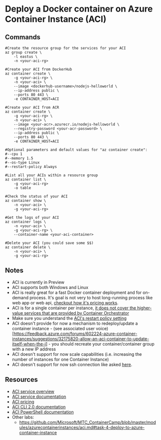 # Deploy a Docker container on Azure Container Instance (ACI)

## Commands

```
#Create the resource group for the services for your ACI
az group create \
    -l eastus \
    -n <your-aci-rg>

#Create your ACI from DockerHub
az container create \
    -g <your-aci-rg> \
    -n <your-aci> \
    --image <dockerhub-username>/nodejs-helloworld \
    --ip-address public \
    --ports 80 443 \
    -e CONTAINER_HOST=ACI

#Create your ACI from ACR
az container create \
    -g <your-aci-rg> \
    -n <your-aci> \
    --image <your-acr>.azurecr.io/nodejs-helloworld \
    --registry-password <your-acr-password> \
    --ip-address public \
    --ports 80 443 \
    -e CONTAINER_HOST=ACI 

#Optional parameters and default values for "az container create":
#--cpu 1
#--memory 1.5
#--os-type Linux
#--restart-policy Always

#List all your ACIs within a resource group
az container list \
    -g <your-aci-rg>
    -o table

#Check the status of your ACI
az container show \
    -n <your-aci> \
    -g <your-aci-rg>

#Get the logs of your ACI
az container logs \
    -n <your-aci> \
    -g <your-aci-rg> \
    --container-name <your-aci-container>

#Delete your ACI (you could save some $$)
az container delete \
    -n <your-aci> \
    -g <your-aci-rg>
```

## Notes

- ACI is currently in Preview
- ACI supports both Windows and Linux
- ACI is really great for a fast Docker container deployment and for on-demand process. It's goal is not very to host long-running process like web app or web api, [checkout how it's pricing works](https://azure.microsoft.com/pricing/details/container-instances/).
- ACI is for a single container per instance, [it does not cover the higher-value services that are provided by Container Orchestrator](https://docs.microsoft.com/en-us/azure/container-instances/container-instances-orchestrator-relationship)
- Make sure you understand the [ACI's restart policy setting](https://docs.microsoft.com/en-us/azure/container-instances/container-instances-restart-policy)
- ACI doesn't provide for now a mechanism to redeploy/update a container instance - (see associated user voice)[https://feedback.azure.com/forums/602224-azure-container-instances/suggestions/32175820-allow-an-aci-container-to-update-itself-when-the-i] - you should recreate your container/container group with a new IP address
- ACI doesn't support for now scale capabilities (i.e. increasing the number of instances for one Container Instance)
- ACI doesn't support for now ssh connection like asked [here](https://feedback.azure.com/forums/602224-azure-container-instances/suggestions/32426185-open-shell-to-container).

## Resources

- [ACI service overview](https://azure.microsoft.com/services/container-instances/)
- [ACI service documentation](https://docs.microsoft.com/azure/container-instances/)
- [ACI pricing](https://azure.microsoft.com/pricing/details/container-instances/)
- [ACI CLI 2.0 documentation](https://docs.microsoft.com/cli/azure/container)
- [ACI PowerShell documentation](https://docs.microsoft.com/powershell/module/azurerm.containerinstance/#container_instances)
- Other labs:
  - https://github.com/Microsoft/MTC_ContainerCamp/blob/master/modules/azurecontainerinstances/aci.md#task-4-deploy-to-azure-container-instance
